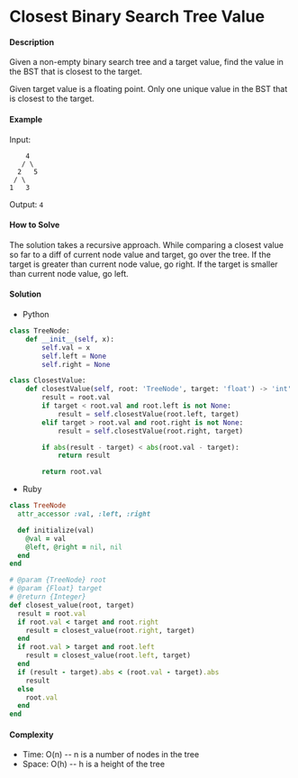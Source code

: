 # Closest Binary Search Tree Value

#### Description

Given a non-empty binary search tree and a target value, find the value in the BST that is closest to the target.

Given target value is a floating point.
Only one unique value in the BST that is closest to the target.

#### Example
Input:

```
    4
   / \
  2   5
 / \
1   3
```

Output: `4`

#### How to Solve

The solution takes a recursive approach. While comparing a closest value so far to a diff of current node value and target, go over the tree. If the target is greater than current node value, go right.
If the target is smaller than current node value, go left.  

#### Solution
- Python

```python
class TreeNode:
    def __init__(self, x):
        self.val = x
        self.left = None
        self.right = None

class ClosestValue:
    def closestValue(self, root: 'TreeNode', target: 'float') -> 'int':
        result = root.val
        if target < root.val and root.left is not None:
            result = self.closestValue(root.left, target)
        elif target > root.val and root.right is not None:
            result = self.closestValue(root.right, target)

        if abs(result - target) < abs(root.val - target):
            return result

        return root.val
```

- Ruby

```ruby
class TreeNode
  attr_accessor :val, :left, :right

  def initialize(val)
    @val = val
    @left, @right = nil, nil
  end
end

# @param {TreeNode} root
# @param {Float} target
# @return {Integer}
def closest_value(root, target)
  result = root.val
  if root.val < target and root.right
    result = closest_value(root.right, target)
  end
  if root.val > target and root.left
    result = closest_value(root.left, target)
  end
  if (result - target).abs < (root.val - target).abs
    result
  else
    root.val
  end
end
```

#### Complexity
- Time: O(n)  -- n is a number of nodes in the tree
- Space: O(h) -- h is a height of the tree